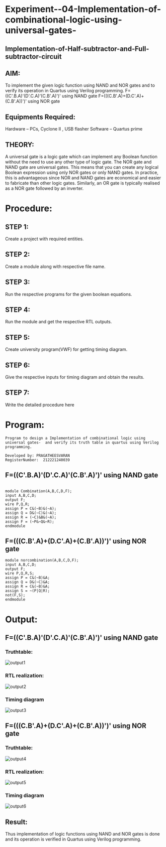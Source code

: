 # Experiment--04-Implementation-of-combinational-logic-using-universal-gates-
 ## Implementation-of-Half-subtractor-and-Full-subtractor-circuit
## AIM:
To implement the given logic function using NAND and NOR gates and to verify its operation in Quartus using Verilog programming.
F=((C'.B.A)'(D'.C.A)'(C.B'.A)')' using NAND gate
F=(((C.B'.A)+(D.C'.A)+(C.B'.A))')' using NOR gate


## Equipments Required:

 Hardware – PCs, Cyclone II , USB flasher
 Software – Quartus prime

## THEORY:

A universal gate is a logic gate which can implement any Boolean function without the need to use any other type of logic gate. The NOR gate and NAND gate are universal gates. This means that you can create any logical Boolean expression using only NOR gates or only NAND gates. In practice, this is advantageous since NOR and NAND gates are economical and easier to fabricate than other logic gates. Similarly, an OR gate is typically realised as a NOR gate followed by an inverter.
 
# Procedure:

## STEP 1:
Create a project with required entities.

## STEP 2:
Create a module along with respective file name.

## STEP 3:

Run the respective programs for the given boolean equations.

## STEP 4:

Run the module and get the respective RTL outputs.

## STEP 5:

Create university program(VWF) for getting timing diagram.

## STEP 6:

Give the respective inputs for timing diagram and obtain the results.

## STEP 7:

Write the detailed procedure here 


# Program:
```
Program to design a Implementation of combinational logic using universal gates-  and verify its truth table in quartus using Verilog programming.

Developed by: PRAGATHEESVARAN
RegisterNumber:  212221240039

```

##  F=((C'.B.A)'(D'.C.A)'(C.B'.A)')' using NAND gate
```

module Combination(A,B,C,D,F);
input A,B,C,D;
output F;
wire P,Q,R;
assign P = C&(~B)&(~A);
assign Q = D&(~C)&(~A);
assign R = (~C)&B&(~A);
assign F = (~P&~Q&~R);
endmodule
```
##  F=(((C.B'.A)+(D.C'.A)+(C.B'.A))')' using NOR gate
```
module norcombination(A,B,C,D,F);
input A,B,C,D;
output F;
wire P,Q,R,S;
assign P = C&(~B)&A;
assign Q = D&(~C)&A;
assign R = C&(~B)&A;
assign S = ~(P|Q|R);
not(F,S);
endmodule

```

# Output:

## F=((C'.B.A)'(D'.C.A)'(C.B'.A)')' using NAND gate

### Truthtable:

![output1](https://user-images.githubusercontent.com/93427240/167295830-a3fc6753-a276-4f5f-b88c-5261cc6d54bf.png)


###  RTL realization:

![output2](https://user-images.githubusercontent.com/93427240/167295837-ebf48940-7666-4e8e-a9ed-95cb364635ff.png)

### Timing diagram 

![output3](https://user-images.githubusercontent.com/93427240/167295842-0b08354c-9d15-4fcc-b87d-3c4e9ad200f3.png)


## F=(((C.B'.A)+(D.C'.A)+(C.B'.A))')' using NOR gate

### Truthtable:

![output4](https://user-images.githubusercontent.com/93427240/167295980-4765834c-7d9a-4757-ac9c-9b9a54c39897.png)


###  RTL realization:

![output5](https://user-images.githubusercontent.com/93427240/167295988-62a2ce85-5c56-479a-8df4-227bdd6ac28b.png)

### Timing diagram 

![output6](https://user-images.githubusercontent.com/93427240/167295991-1f7d7011-4b6b-4458-b45b-e73762259edf.png)


## Result:

Thus implementation of logic functions using NAND and NOR gates is done and its operation is verified in Quartus using Verilog programming.
 

